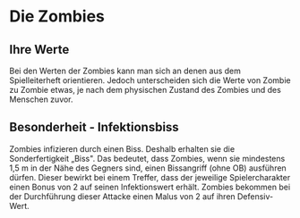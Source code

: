 # Die Zombies

## Ihre Werte

Bei den Werten der Zombies kann man sich an denen aus dem Spielleiterheft orientieren. Jedoch unterscheiden sich die Werte von Zombie zu Zombie etwas, je nach dem physischen Zustand des Zombies und des Menschen zuvor.

## Besonderheit - Infektionsbiss

Zombies infizieren durch einen Biss. Deshalb erhalten sie die Sonderfertigkeit „Biss". Das bedeutet, dass Zombies, wenn sie mindestens 1,5 m in der Nähe des Gegners sind, einen Bissangriff (ohne OB) ausführen dürfen. Dieser bewirkt bei einem Treffer, dass der jeweilige Spielercharakter einen Bonus von 2 auf seinen Infektionswert erhält. Zombies bekommen bei der Durchführung dieser Attacke einen Malus von 2 auf ihren Defensiv-Wert.

